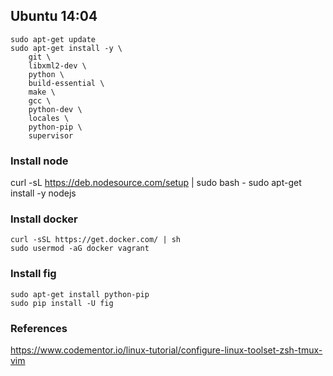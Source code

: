 
## Ubuntu 14:04

```
sudo apt-get update
sudo apt-get install -y \
    git \
    libxml2-dev \
    python \
    build-essential \
    make \
    gcc \
    python-dev \
    locales \
    python-pip \
    supervisor
```

### Install node

curl -sL https://deb.nodesource.com/setup | sudo bash -
sudo apt-get install -y nodejs


### Install docker

```
curl -sSL https://get.docker.com/ | sh
sudo usermod -aG docker vagrant
```

### Install fig

```
sudo apt-get install python-pip
sudo pip install -U fig
```


### References

https://www.codementor.io/linux-tutorial/configure-linux-toolset-zsh-tmux-vim
